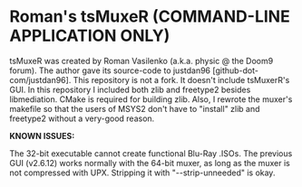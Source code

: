 # Roman's tsMuxeR (COMMAND-LINE APPLICATION ONLY)

tsMuxeR was created by Roman Vasilenko (a.k.a. physic @ the Doom9 forum).
The author gave its source-code to justdan96 [github-dot-com/justdan96].
This repository is not a fork. It doesn't include tsMuxerR's GUI.
In this repository I included both zlib and freetype2 besides libmediation.
CMake is required for building zlib.
Also, I rewrote the muxer's makefile so that the users of MSYS2 don't have to "install" zlib and freetype2 without a very-good reason.

**KNOWN ISSUES:**

The 32-bit executable cannot create functional Blu-Ray .ISOs.
The previous GUI (v2.6.12) works normally with the 64-bit muxer, as long as the muxer is not compressed with UPX. Stripping it with "--strip-unneeded" is okay.
